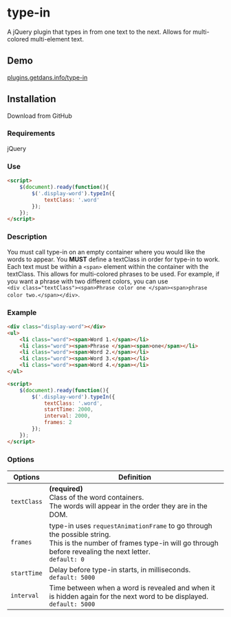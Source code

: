 # type-in
A jQuery plugin that types in from one text to the next. Allows for multi-colored multi-element text.

## Demo
[plugins.getdans.info/type-in](http://plugins.getdans.info/type-in)

## Installation
Download from GitHub

### Requirements
jQuery

### Use
```html
<script>
    $(document).ready(function(){
        $('.display-word').typeIn({
            textClass: '.word'
        });
    });
</script>
```
### Description

You must call type-in on an empty container where you would like the words to appear. You **MUST** define a textClass in order for type-in to work. Each text must be within a `<span>` element within the container with the textClass. This allows for multi-colored phrases to be used. For example, if you want a phrase with two different colors, you can use<br>`<div class="textClass"><span>Phrase color one </span><span>phrase color two.</span></div>`.

### Example

```html
<div class="display-word"></div>
<ul>
    <li class="word"><span>Word 1.</span></li>
    <li class="word"><span>Phrase </span><span>one</span></li>
    <li class="word"><span>Word 2.</span></li>
    <li class="word"><span>Word 3.</span></li>
    <li class="word"><span>Word 4.</span></li>
</ul>

<script>
    $(document).ready(function(){
        $('.display-word').typeIn({
            textClass: '.word',
            startTime: 2000,
            interval: 2000,
            frames: 2
        });
    });
</script>
```

### Options

Options     | Definition
----------- | ------------------------------------------------------------------------------------------------------------------------------------------------------------------------------------------------------- 
`textClass` | **(required)**<br>Class of the word containers.<br>The words will appear in the order they are in the DOM.
`frames`    | type-in uses `requestAnimationFrame` to go through the possible string.<br>This is the number of frames type-in will go through before revealing the next letter.<br>`default: 0`
`startTime` | Delay before type-in starts, in milliseconds.<br>`default: 5000`
`interval`  | Time between when a word is revealed and when it is hidden again for the next word to be displayed.<br>`default: 5000`
